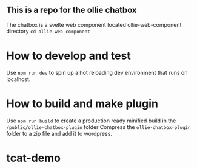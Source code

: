 ## This is a repo for the ollie chatbox 

The chatbox is a svelte web component located ollie-web-component directory 
`cd ollie-web-component`

# How to develop and test
Use `npm run dev` to spin up a hot reloading dev environment that runs on localhost.

# How to build and make plugin
Use `npm run build` to create a production ready minified build in the `/public/ollie-chatbox-plugin` folder
Compress the `ollie-chatbox-plugin` folder to a zip file and add it to wordpress.
# tcat-demo

